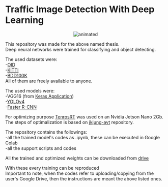 # Traffic Image Detection With Deep Learning  
  
<p align="center">
  <img src="Traffic.gif" alt="animated" />
</p>
  
This repository was made for the above named thesis.  
Deep neural networks were trained for classifying and object detecting.  
    
The used datasets were:  
-[OID](https://storage.googleapis.com/openimages/web/index.html)  
-[KITTI](http://www.cvlibs.net/datasets/kitti/)  
-[BDD100K](https://www.bdd100k.com/)  
All of them are freely available to anyone.  
  
The used models were:  
-VGG16 (from [Keras Application](https://keras.io/api/applications/))  
-[YOLOv4](https://arxiv.org/abs/2004.10934)  
-[Faster R-CNN](https://arxiv.org/abs/1506.01497)  
  
For optimizing purpose [TenrosRT](https://docs.nvidia.com/deeplearning/tensorrt/developer-guide/index.html) was used on an Nvidia Jetson Nano 2Gb.  
The steps of optimalization is based on [jkjung-avt](https://github.com/jkjung-avt/tensorrt_demos) repository.  
  
The repository contains the followings:  
-all the trained model's codes as .ipynb, these can be executed in Google Colab  
-all the support scripts and codes  

All the trained and optimized weights can be downloaded from [drive](google.com)  
  
With these every training can be reproduced  
Important to note, when the codes refer to uploading/copying from the user's Google Drive, then the instructions are meant the above listed ones.
